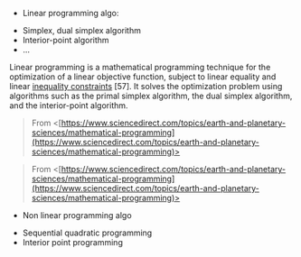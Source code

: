 + Linear programming algo:

- Simplex, dual simplex algorithm
- Interior-point algorithm
- …

Linear programming is a mathematical programming technique for the optimization of a linear objective function, subject to linear equality and linear [inequality constraints](https://www.sciencedirect.com/topics/engineering/inequality-constraint) [57]. It solves the optimization problem using algorithms such as the primal simplex algorithm, the dual simplex algorithm, and the interior-point algorithm.

  
> From <[https://www.sciencedirect.com/topics/earth-and-planetary-sciences/mathematical-programming](https://www.sciencedirect.com/topics/earth-and-planetary-sciences/mathematical-programming)>  
  
  

  
> From <[https://www.sciencedirect.com/topics/earth-and-planetary-sciences/mathematical-programming](https://www.sciencedirect.com/topics/earth-and-planetary-sciences/mathematical-programming)>  
  
  

+ Non linear programming algo

- Sequential quadratic programming
- Interior point programming